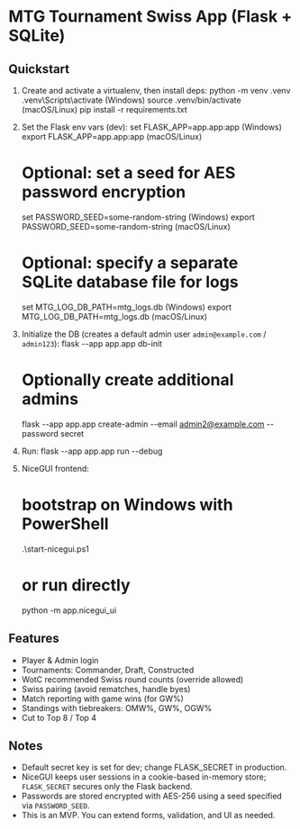 # MTG Tournament Swiss App (Flask + SQLite)

## Quickstart
1) Create and activate a virtualenv, then install deps:
   python -m venv .venv
   .venv\Scripts\activate   (Windows)
   source .venv/bin/activate  (macOS/Linux)
   pip install -r requirements.txt

2) Set the Flask env vars (dev):
   set FLASK_APP=app.app:app     (Windows)
   export FLASK_APP=app.app:app  (macOS/Linux)
   # Optional: set a seed for AES password encryption
   set PASSWORD_SEED=some-random-string     (Windows)
   export PASSWORD_SEED=some-random-string  (macOS/Linux)
   # Optional: specify a separate SQLite database file for logs
   set MTG_LOG_DB_PATH=mtg_logs.db          (Windows)
   export MTG_LOG_DB_PATH=mtg_logs.db       (macOS/Linux)

3) Initialize the DB (creates a default admin user `admin@example.com` / `admin123`):
   flask --app app.app db-init
   # Optionally create additional admins
   flask --app app.app create-admin --email admin2@example.com --password secret

4) Run:
   flask --app app.app run --debug

5) NiceGUI frontend:
   # bootstrap on Windows with PowerShell
   .\start-nicegui.ps1
   # or run directly
   python -m app.nicegui_ui

## Features
- Player & Admin login
- Tournaments: Commander, Draft, Constructed
- WotC recommended Swiss round counts (override allowed)
- Swiss pairing (avoid rematches, handle byes)
- Match reporting with game wins (for GW%)
- Standings with tiebreakers: OMW%, GW%, OGW%
- Cut to Top 8 / Top 4

## Notes
- Default secret key is set for dev; change FLASK_SECRET in production.
- NiceGUI keeps user sessions in a cookie-based in-memory store; `FLASK_SECRET` secures only the Flask backend.
- Passwords are stored encrypted with AES-256 using a seed specified via `PASSWORD_SEED`.
- This is an MVP. You can extend forms, validation, and UI as needed.
